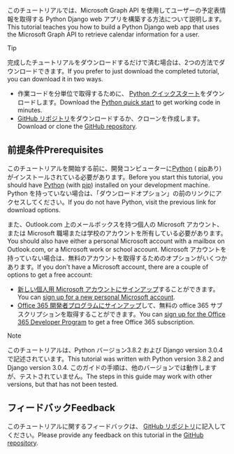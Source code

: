 <!-- markdownlint-disable MD002 MD041 -->

<span data-ttu-id="b2e10-101">このチュートリアルでは、Microsoft Graph API を使用してユーザーの予定表情報を取得する Python Django web アプリを構築する方法について説明します。</span><span class="sxs-lookup"><span data-stu-id="b2e10-101">This tutorial teaches you how to build a Python Django web app that uses the Microsoft Graph API to retrieve calendar information for a user.</span></span>

> [!TIP]
> <span data-ttu-id="b2e10-102">完成したチュートリアルをダウンロードするだけで済む場合は、2つの方法でダウンロードできます。</span><span class="sxs-lookup"><span data-stu-id="b2e10-102">If you prefer to just download the completed tutorial, you can download it in two ways.</span></span>
>
> - <span data-ttu-id="b2e10-103">作業コードを分単位で取得するために、 [Python クイックスタート](https://developer.microsoft.com/graph/quick-start?platform=option-Python)をダウンロードします。</span><span class="sxs-lookup"><span data-stu-id="b2e10-103">Download the [Python quick start](https://developer.microsoft.com/graph/quick-start?platform=option-Python) to get working code in minutes.</span></span>
> - <span data-ttu-id="b2e10-104">[GitHub リポジトリ](https://github.com/microsoftgraph/msgraph-training-pythondjangoapp)をダウンロードするか、クローンを作成します。</span><span class="sxs-lookup"><span data-stu-id="b2e10-104">Download or clone the [GitHub repository](https://github.com/microsoftgraph/msgraph-training-pythondjangoapp).</span></span>

## <a name="prerequisites"></a><span data-ttu-id="b2e10-105">前提条件</span><span class="sxs-lookup"><span data-stu-id="b2e10-105">Prerequisites</span></span>

<span data-ttu-id="b2e10-106">このチュートリアルを開始する前に、開発コンピューターに[Python](https://www.python.org/) ( [pip](https://pypi.org/project/pip/)あり) がインストールされている必要があります。</span><span class="sxs-lookup"><span data-stu-id="b2e10-106">Before you start this tutorial, you should have [Python](https://www.python.org/) (with [pip](https://pypi.org/project/pip/)) installed on your development machine.</span></span> <span data-ttu-id="b2e10-107">Python を持っていない場合は、「ダウンロードオプション」の前のリンクにアクセスしてください。</span><span class="sxs-lookup"><span data-stu-id="b2e10-107">If you do not have Python, visit the previous link for download options.</span></span>

<span data-ttu-id="b2e10-108">また、Outlook.com 上のメールボックスを持つ個人の Microsoft アカウント、または Microsoft 職場または学校のアカウントを所有している必要があります。</span><span class="sxs-lookup"><span data-stu-id="b2e10-108">You should also have either a personal Microsoft account with a mailbox on Outlook.com, or a Microsoft work or school account.</span></span> <span data-ttu-id="b2e10-109">Microsoft アカウントを持っていない場合は、無料のアカウントを取得するためのオプションがいくつかあります。</span><span class="sxs-lookup"><span data-stu-id="b2e10-109">If you don't have a Microsoft account, there are a couple of options to get a free account:</span></span>

- <span data-ttu-id="b2e10-110">[新しい個人用 Microsoft アカウントにサインアップ](https://signup.live.com/signup?wa=wsignin1.0&rpsnv=12&ct=1454618383&rver=6.4.6456.0&wp=MBI_SSL_SHARED&wreply=https://mail.live.com/default.aspx&id=64855&cbcxt=mai&bk=1454618383&uiflavor=web&uaid=b213a65b4fdc484382b6622b3ecaa547&mkt=E-US&lc=1033&lic=1)することができます。</span><span class="sxs-lookup"><span data-stu-id="b2e10-110">You can [sign up for a new personal Microsoft account](https://signup.live.com/signup?wa=wsignin1.0&rpsnv=12&ct=1454618383&rver=6.4.6456.0&wp=MBI_SSL_SHARED&wreply=https://mail.live.com/default.aspx&id=64855&cbcxt=mai&bk=1454618383&uiflavor=web&uaid=b213a65b4fdc484382b6622b3ecaa547&mkt=E-US&lc=1033&lic=1).</span></span>
- <span data-ttu-id="b2e10-111">[Office 365 開発者プログラムにサインアップ](https://developer.microsoft.com/office/dev-program)して、無料の office 365 サブスクリプションを取得することができます。</span><span class="sxs-lookup"><span data-stu-id="b2e10-111">You can [sign up for the Office 365 Developer Program](https://developer.microsoft.com/office/dev-program) to get a free Office 365 subscription.</span></span>

> [!NOTE]
> <span data-ttu-id="b2e10-112">このチュートリアルは、Python バージョン3.8.2 および Django version 3.0.4 で記述されています。</span><span class="sxs-lookup"><span data-stu-id="b2e10-112">This tutorial was written with Python version 3.8.2 and Django version 3.0.4.</span></span> <span data-ttu-id="b2e10-113">このガイドの手順は、他のバージョンでは動作しますが、テストされていません。</span><span class="sxs-lookup"><span data-stu-id="b2e10-113">The steps in this guide may work with other versions, but that has not been tested.</span></span>

## <a name="feedback"></a><span data-ttu-id="b2e10-114">フィードバック</span><span class="sxs-lookup"><span data-stu-id="b2e10-114">Feedback</span></span>

<span data-ttu-id="b2e10-115">このチュートリアルに関するフィードバックは、 [GitHub リポジトリ](https://github.com/microsoftgraph/msgraph-training-pythondjangoapp)に記入してください。</span><span class="sxs-lookup"><span data-stu-id="b2e10-115">Please provide any feedback on this tutorial in the [GitHub repository](https://github.com/microsoftgraph/msgraph-training-pythondjangoapp).</span></span>
